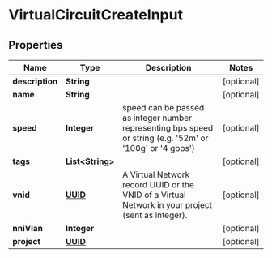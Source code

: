 
# VirtualCircuitCreateInput

## Properties
Name | Type | Description | Notes
------------ | ------------- | ------------- | -------------
**description** | **String** |  |  [optional]
**name** | **String** |  |  [optional]
**speed** | **Integer** | speed can be passed as integer number representing bps speed or string (e.g. &#39;52m&#39; or &#39;100g&#39; or &#39;4 gbps&#39;) |  [optional]
**tags** | **List&lt;String&gt;** |  |  [optional]
**vnid** | [**UUID**](UUID.md) | A Virtual Network record UUID or the VNID of a Virtual Network in your project (sent as integer). |  [optional]
**nniVlan** | **Integer** |  |  [optional]
**project** | [**UUID**](UUID.md) |  |  [optional]



